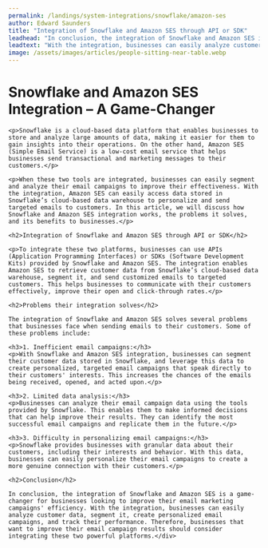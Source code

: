 ```yaml
---
permalink: /landings/system-integrations/snowflake/amazon-ses
author: Edward Saunders
title: "Integration of Snowflake and Amazon SES through API or SDK"
leadhead: "In conclusion, the integration of Snowflake and Amazon SES is a game-changer for businesses looking to improve their email marketing campaigns' efficiency"
leadtext: "With the integration, businesses can easily analyze customer data, segment it, create personalized email campaigns, and track their performance. Therefore, businesses that want to improve their email campaign results should consider integrating these two powerful platforms."
image: /assets/images/articles/people-sitting-near-table.webp
---
```

<div class="arttext">	<h1>Snowflake and Amazon SES Integration – A Game-Changer</h1>

	<p>Snowflake is a cloud-based data platform that enables businesses to store and analyze large amounts of data, making it easier for them to gain insights into their operations. On the other hand, Amazon SES (Simple Email Service) is a low-cost email service that helps businesses send transactional and marketing messages to their customers.</p>

	<p>When these two tools are integrated, businesses can easily segment and analyze their email campaigns to improve their effectiveness. With the integration, Amazon SES can easily access data stored in Snowflake’s cloud-based data warehouse to personalize and send targeted emails to customers. In this article, we will discuss how Snowflake and Amazon SES integration works, the problems it solves, and its benefits to businesses.</p>

	<h2>Integration of Snowflake and Amazon SES through API or SDK</h2>

	<p>To integrate these two platforms, businesses can use APIs (Application Programming Interfaces) or SDKs (Software Development Kits) provided by Snowflake and Amazon SES. The integration enables Amazon SES to retrieve customer data from Snowflake’s cloud-based data warehouse, segment it, and send customized emails to targeted customers. This helps businesses to communicate with their customers effectively, improve their open and click-through rates.</p>

	<h2>Problems their integration solves</h2>

	The integration of Snowflake and Amazon SES solves several problems that businesses face when sending emails to their customers. Some of these problems include:

	<h3>1. Inefficient email campaigns:</h3>
	<p>With Snowflake and Amazon SES integration, businesses can segment their customer data stored in Snowflake, and leverage this data to create personalized, targeted email campaigns that speak directly to their customers' interests. This increases the chances of the emails being received, opened, and acted upon.</p>

	<h3>2. Limited data analysis:</h3>
	<p>Businesses can analyze their email campaign data using the tools provided by Snowflake. This enables them to make informed decisions that can help improve their results. They can identify the most successful email campaigns and replicate them in the future.</p>

	<h3>3. Difficulty in personalizing email campaigns:</h3>
	<p>Snowflake provides businesses with granular data about their customers, including their interests and behavior. With this data, businesses can easily personalize their email campaigns to create a more genuine connection with their customers.</p>

	<h2>Conclusion</h2>

	In conclusion, the integration of Snowflake and Amazon SES is a game-changer for businesses looking to improve their email marketing campaigns' efficiency. With the integration, businesses can easily analyze customer data, segment it, create personalized email campaigns, and track their performance. Therefore, businesses that want to improve their email campaign results should consider integrating these two powerful platforms.</div>